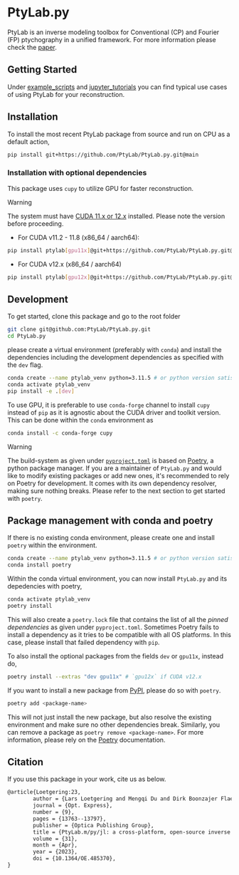 # PtyLab.py

PtyLab is an inverse modeling toolbox for Conventional (CP) and Fourier (FP) ptychography in a unified framework. For more information please check the [paper](https://opg.optica.org/oe/fulltext.cfm?uri=oe-31-9-13763&id=529026).
 
## Getting Started

Under [example_scripts](example_scripts/) and [jupyter_tutorials](jupyter_tutorials) you can find typical use cases of using PtyLab for your reconstruction. 

## Installation

To install the most recent PtyLab package from source and run on CPU as a default action,

```bash
pip install git+https://github.com/PtyLab/PtyLab.py.git@main
```

### Installation with optional dependencies

This package uses `cupy` to utilize GPU for faster reconstruction. 

> [!WARNING]
> The system must have [CUDA 11.x or 12.x](https://docs.nvidia.com/cuda/#) installed. Please note the version before proceeding.
 
- For CUDA v11.2 - 11.8 (x86_64 / aarch64):
```bash
pip install ptylab[gpu11x]@git+https://github.com/PtyLab/PtyLab.py.git@main
```

- For CUDA v12.x (x86_64 / aarch64)
```bash
pip install ptylab[gpu12x]@git+https://github.com/PtyLab/PtyLab.py.git@main
```

## Development

To get started, clone this package and go to the root folder

```bash
git clone git@github.com:PtyLab/PtyLab.py.git
cd PtyLab.py
```

please create a virtual environment (preferably with `conda`) and install the dependencies including the development dependencies as specified with the `dev` flag. 

```bash
conda create --name ptylab_venv python=3.11.5 # or python version satisfying ">=3.9, <3.12"
conda activate ptylab_venv
pip install -e .[dev]
```

To use GPU, it is preferable to use `conda-forge` channel to install `cupy` instead of `pip` as it is agnostic about the CUDA driver and toolkit version. This can be done within the `conda` environment as

```bash
conda install -c conda-forge cupy
```

> [!WARNING]
> The build-system as given under [`pyproject.toml`](pyproject.toml) is based on [Poetry](https://python-poetry.org/), a python package manager. If you are a maintainer of `PtyLab.py` and would like to modify existing packages or add new ones, it's recommended to rely on Poetry for development. It comes with its own dependency resolver, making sure nothing breaks. Please refer to the next section to get started with `poetry`.

## Package management with conda and poetry

If there is no existing conda environment, please create one and install `poetry` within the environment.

```bash
conda create --name ptylab_venv python=3.11.5 # or python version satisfying ">=3.9, <3.12"
conda install poetry
```

Within the conda virtual environment, you can now install `PtyLab.py` and its depedencies with poetry,

```bash
conda activate ptylab_venv
poetry install
```

This will also create a `poetry.lock` file that contains the list of all the *pinned dependencies* as given under `pyproject.toml`. Sometimes Poetry fails to install a dependency as it tries to be compatible with all OS platforms. In this case, please install that failed dependency with `pip`.

To also install the optional packages from the fields `dev` or `gpu11x`, instead do,

```bash
poetry install --extras "dev gpu11x" # `gpu12x` if CUDA v12.x
```

If you want to install a new package from [PyPI](https://pypi.org/project/pip/), please do so with `poetry`.

```bash
poetry add <package-name>
``` 

This will not just install the new package, but also resolve the existing environment and make sure no other dependencies break. Similarly, you can remove a package as `poetry remove <package-name>`. For more information, please rely on the [Poetry](https://python-poetry.org/) documentation. 

## Citation

If you use this package in your work, cite us as below. 

```tex
@article{Loetgering:23,
        author = {Lars Loetgering and Mengqi Du and Dirk Boonzajer Flaes and Tomas Aidukas and Felix Wechsler and Daniel S. Penagos Molina and Max Rose and Antonios Pelekanidis and Wilhelm Eschen and J\"{u}rgen Hess and Thomas Wilhein and Rainer Heintzmann and Jan Rothhardt and Stefan Witte},
        journal = {Opt. Express},
        number = {9},
        pages = {13763--13797},
        publisher = {Optica Publishing Group},
        title = {PtyLab.m/py/jl: a cross-platform, open-source inverse modeling toolbox for conventional and Fourier ptychography},
        volume = {31},
        month = {Apr},
        year = {2023},
        doi = {10.1364/OE.485370},
}
```

